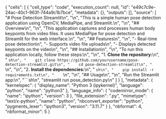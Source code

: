 {
 "cells": [
  {
   "cell_type": "code",
   "execution_count": null,
   "id": "e49c7c9e-24ac-40c1-963f-744a9c1b7bce",
   "metadata": {},
   "outputs": [],
   "source": [
    "# Pose Detection Streamlit\n",
    "\n",
    "This is a simple human pose detection application using OpenCV, MediaPipe, and Streamlit.\n",
    "\n",
    "## Overview\n",
    "\n",
    "This application captures and processes human body keypoints from video files. It uses MediaPipe for pose detection and Streamlit for the web interface.\n",
    "\n",
    "## Features\n",
    "\n",
    "- Real-time pose detection\n",
    "- Supports video file uploads\n",
    "- Displays detected keypoints on the video\n",
    "\n",
    "## Installation\n",
    "\n",
    "To run this application locally, follow these steps:\n",
    "\n",
    "1. **Clone the repository:**\n",
    "    ```sh\n",
    "    git clone https://github.com/yourusername/pose-detection-streamlit.git\n",
    "    cd pose-detection-streamlit\n",
    "    ```\n",
    "\n",
    "2. **Install the dependencies:**\n",
    "    ```sh\n",
    "    pip install -r requirements.txt\n",
    "    ```\n",
    "\n",
    "## Usage\n",
    "\n",
    "Run the Streamlit app:\n",
    "```sh\n",
    "streamlit run pose_detection.py\n"
   ]
  }
 ],
 "metadata": {
  "kernelspec": {
   "display_name": "Python 3 (ipykernel)",
   "language": "python",
   "name": "python3"
  },
  "language_info": {
   "codemirror_mode": {
    "name": "ipython",
    "version": 3
   },
   "file_extension": ".py",
   "mimetype": "text/x-python",
   "name": "python",
   "nbconvert_exporter": "python",
   "pygments_lexer": "ipython3",
   "version": "3.11.7"
  }
 },
 "nbformat": 4,
 "nbformat_minor": 5
}

